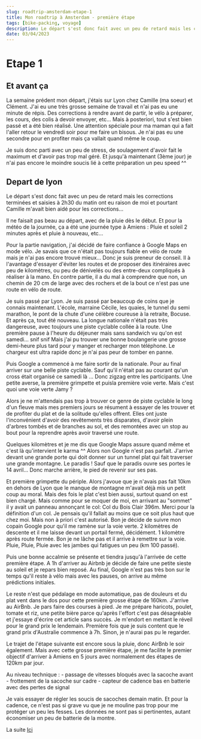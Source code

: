 ```yaml
---
slug: roadtrip-amsterdam-etape-1
title: Mon roadtrip à Amsterdam - première étape
tags: [bike-packing, voyage]
description: Le départ s'est donc fait avec un peu de retard mais les corrections terminées et saisies à 2h30 du matin ont eu raison de moi et pourtant Camille m'avait bien aidé pour les corrections...
date: 03/04/2023
---
```


# Etape 1

## Et avant ça

La semaine prédent mon départ, j'étais sur Lyon chez Camille (ma soeur) et Clément. J'ai eu une très grosse semaine de travail et n'ai pas eu une minute de répis. Des corrections à rendre avant de partir, le vélo à préparer, les cours, des colis à devoir envoyer, etc... Mais à posteriori, tout s'est bien passé et a été bien réalisé. Une attention spéciale pour ma maman qui a fait l'aller retour le vendredi soir pour me faire un bisous. Je n'ai pas eu une secondre pour en profiter mais ça vallait quand même le coup.

Je suis donc parti avec un peu de stress, de soulagement d'avoir fait le maximum et d'avoir pas trop mal géré. Et jusqu'à maintenant (3ème jour) je n'ai pas encore le moindre soucis lié à cette préparation un peu speed ^^

## Depart de lyon

Le départ s'est donc fait avec un peu de retard mais les corrections terminées et saisies à 2h30 du matin ont eu raison de moi et pourtant Camille m'avait bien aidé pour les corrections...

Il ne faisait pas beau au départ, avec de la pluie dès le début. Et pour la météo de la journée, ça a été une journée type à Amiens : Pluie et soleil 2 minutes après et pluie à nouveau, etc...

Pour la partie navigation, j'ai décidé de faire confiance à Google Maps en mode vélo. Je savais que ce n'était pas toujours fiable en vélo de route mais je n'ai pas encore trouvé mieux... Donc je suis preneur de conseil. Il à l'avantage d'essayer d'éviter les routes et de proposer des itinéraires avec peu de kilomètres, ou peu de dénivelés ou des entre-deux compliqués à réaliser à la mano.
En contre partie, il a du mal à comprendre que non, un chemin de 20 cm de large avec des rochers et de la bout ce n'est pas une route en vélo de route.

Je suis passé par Lyon. Je suis passé par beaucoup de coins que je connais maintenant. L'école, marraine Cécile, les quaies, le tunnel du semi marathon, le pont de la chute d'une célèbre coureuse à la retraite, Bocuse. Et après ça, tout été nouveau. La longue nationale n'était pas très dangereuse, avec toujours une piste cyclable collée à la route. Une première pause à l'heure du déjeuner mais sans sandwich vu qu'on est samedi... snif snif Mais j'ai pu trouver une bonne boulangerie une grosse demi-heure plus tard pour y manger et recharger mon téléphone. Le chargeur est ultra rapide donc je n'ai pas peur de tomber en panne.

Puis Google a commencé à me faire sortir de la nationale. Pour au final arriver sur une belle piste cyclable. Sauf qu'il n'était pas au courant qu'un cross était organisé ce samedi là ... Donc zigzag entre les participants. Une petite averse, la première grimpette et puisla première voie verte. Mais c'est quoi une voie verte Jamy ?

Alors je ne m'attendais pas trop à trouver ce genre de piste cyclable le long d'un fleuve mais mes premiers jours se résument à essayer de les trouver et de profiter du plat et de la solitude qu'elles offrent.
Elles ont juste l'inconvénient d'avoir des revêtements très disparates, d'avoir plein d'arbres tombés et de branches au sol, et des remontées avec un stop au bout pour la reprendre après avoir traversé une route. 

Quelques kilomètres et je me dis que Google Maps assure quand même et c'est là qu'intervient le karma ^^ Alors non Google n'est pas parfait. J'arrive devant une grande porte qui doit donner sur un tunnel plat qui fait traverser une grande montagne. Le paradis ! Sauf que le paradis ouvre ses portes le 14 avril... Donc marche arrière, le pied de revenir sur ses pas.

Et première grimpette du périple. Alors j'avoue que je n'avais pas fait 10km en dehors de Lyon que le manque de montagne m'avait déjà mis un petit coup au moral. Mais des fois le plat c'est bien aussi, surtout quand on est bien chargé.
Mais comme pour se moquer de moi, en arrivant au "sommet" il y avait un panneau annonçant le col: Col du Bois Clair 396m. Merci pour la définition d'un col. Je pensais qu'il fallait au moins que ce soit plus haut que chez moi. Mais non à priori c'est autorisé. Bon je décide de suivre mon copain Google pour qu'il me ramène sur la voie verte. 2 kilomètres de descente et il me laisse devant un portail fermé, décidément. 1 kilomètre après route fermée. Bon je ne lâche pas et il arrive à remettre sur la voie. Pluie, Pluie, Pluie avec les jambes qui fatigues un peu (km 100 passé). 

Puis une bonne accalmie se présente et tiendra jusqu'à l'arrivée de cette première étape.
A 1h d'arriver au Airbnb je décide de faire une petite sieste au soleil et je repars bien reposé. Au final, Google n'est pas très bon sur le temps qu'il reste à vélo mais avec les pauses, on arrive au même prédictions initiales.
  
Le reste n'est que pédalage en mode automatique, pas de douleurs et du plat vent dans le dos pour cette première grosse étape de 160km. J'arrive au AirBnb. Je pars faire des courses à pied. Je me prépare haricots, poulet, tomate et riz, une petite bière parce qu'après l'effort c'est pas désagréable et j'essaye d'écrire cet article sans succès. Je m'endort en mettant le réveil pour le grand prix le lendemain. Première fois que je suis content que le grand prix d'Australie commence à 7h. Sinon, je n'aurai pas pu le regarder.

Le trajet de l'étape suivante est encore sous la pluie, donc AirBnb le soir également. Mais avec cette grosse première étape, je me facilite le premier objectif d'arriver à Amiens en 5 jours avec normalement des étapes de 120km par jour.

Au niveau technique :
    - passage de vitesses bloqués avec la sacoche avant
    - frottement de la sacoche sur cadre
    - capteur de cadence bas en batterie avec des pertes de signal

Je vais essayer de régler les soucis de sacoches demain matin.
Et pour la cadence, ce n'est pas si grave vu que je ne mouline pas trop pour me protéger un peu les fesses. Les données ne sont pas si pertinentes, autant économiser un peu de batterie de la montre.

La suite [Ici](./roadtrip-amsterdam-etape-2.md)